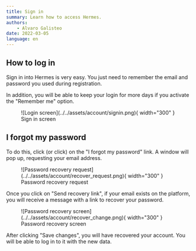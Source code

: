```yaml
---
title: Sign in
summary: Learn how to access Hermes.
authors:
    - Alvaro Galisteo
date: 2022-03-05
language: en
---
```


## How to log in

Sign in into Hermes is very easy. You just need to remember the email and password you used during registration.

In addition, you will be able to keep your login for more days if you activate the "Remember me" option.

<figure markdown>
  ![Login screen](../../assets/account/signin.png){ width="300" }
  <figcaption>Sign in screen</figcaption>
</figure>

## I forgot my password

To do this, click (or click) on the "I forgot my password" link. A window will pop up, requesting your email address.

<figure markdown>
  ![Password recovery request](../../assets/account/recover_request.png){ width="300" }
  <figcaption>Password recovery request</figcaption>
</figure>

Once you click on "Send recovery link", if your email exists on the platform, you will receive a message with a link to recover your password.

<figure markdown>
  ![Password recovery screen](../../assets/account/recover_change.png){ width="300" }
  <figcaption>Password recovery screen</figcaption>
</figure>

After clicking "Save changes", you will have recovered your account. You will be able to log in to it with the new data.
